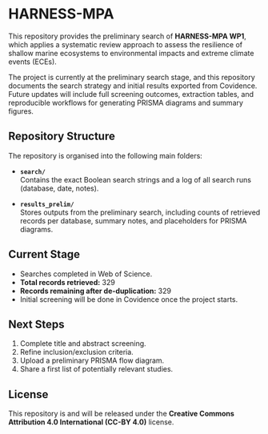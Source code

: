 # HARNESS-MPA

This repository provides the preliminary search of **HARNESS-MPA WP1**, which applies a systematic review approach to assess the resilience of shallow marine ecosystems to environmental impacts and extreme climate events (ECEs).

The project is currently at the preliminary search stage, and this repository documents the search strategy and initial results exported from Covidence. Future updates will include full screening outcomes, extraction tables, and reproducible workflows for generating PRISMA diagrams and summary figures.

## Repository Structure

The repository is organised into the following main folders:

- **`search/`**  
  Contains the exact Boolean search strings and a log of all search runs (database, date, notes).

- **`results_prelim/`**  
  Stores outputs from the preliminary search, including counts of retrieved records per database, summary notes, and placeholders for PRISMA diagrams.

## Current Stage

- Searches completed in  Web of Science.  
- **Total records retrieved:** 329  
- **Records remaining after de-duplication:** 329  
- Initial screening will be done in Covidence once the project starts.  

## Next Steps

1. Complete title and abstract screening.  
2. Refine inclusion/exclusion criteria.  
3. Upload a preliminary PRISMA flow diagram.  
4. Share a first list of potentially relevant studies.  

## License

This repository is and will be released under the **Creative Commons Attribution 4.0 International (CC-BY 4.0)** license. 
